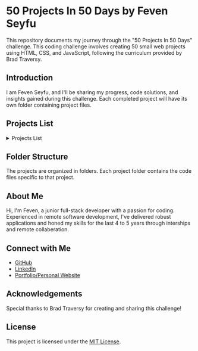 # 50 Projects In 50 Days by Feven Seyfu

This repository documents my journey through the "50 Projects In 50 Days" challenge. This coding challenge involves creating 50 small web projects using HTML, CSS, and JavaScript, following the curriculum provided by Brad Traversy.

## Introduction

I am Feven Seyfu, and I'll be sharing my progress, code solutions, and insights gained during this challenge. Each completed project will have its own folder containing project files.

## Projects List 

<details>
<summary>Projects List</summary>

### Day 1: [Expanding Cards](https://github.com/FevenSeyfu/50-projects-50-day-Feven)
- Dynamic and visually appealing card layouts with HTML, CSS, and JavaScript.A list of image cards that expand on click.
- Focus Point : CSS Transform, Transition and JS event handling

### Day 2: [Progress Steps](https://github.com/FevenSeyfu/50-projects-50-day-Feven)
- Dynamic and visually appealing circles taking track of progress in respone to button click with HTML, CSS, and JavaScript
- Focus Point : CSS Transform, Transition and JS event handling

### Day 3: [Rotating Navigation Animation](https://github.com/FevenSeyfu/50-projects-50-day-Feven)
- Rotating Navigation Animation :  A ui with close and open button with rotating animation to hide or show the Navigation menu built with HTML, CSS, and JavaScript.
- Focus point : CSS Transform and Transition

### Day 4: [Hidden Search  Widget](https://github.com/FevenSeyfu/50-projects-50-day-Feven)
- Hidden Search  Widget : A Search bar widget with transition where the search input is only visible and on focus on click and hidden on click of the icon built with HTML, CSS, and JavaScript.
- Focus point : CSS Transition and Transform

### Day 5: [Blurry Loading](https://github.com/FevenSeyfu/50-projects-50-day-Feven)
- Blurry Loading : A Blurry image loading on page reload with counting percentile built with HTML, CSS, and JavaScript.
- Focus point : CSS filter property and background image

### Day 6: [Scroll Animation](https://github.com/FevenSeyfu/50-projects-50-day-Feven)
- Scroll Animation : A scroll animation with container boxes where boxes slide to be visible on scroll, for even numbered boxes slide from left and odd from right, built with HTML, CSS, and JavaScript.
- Focus point : CSS transfrom and transition,JS on scroll event and getBoundingClientRect function

### Day 7: [Split Landing page](https://github.com/FevenSeyfu/50-projects-50-day-Feven)
- Split Landing page : A Landing page with split cards that enlarge or minimize on hover with smooth transitions, built with HTML, CSS, and JavaScript.
- Focus point : CSS transfrom and transition,JS mouseenter and mouseleave events

### Day 8: [Form Wave Animation](https://github.com/FevenSeyfu/50-projects-50-day-Feven)
- Form Wave Animation : A login form ui that creates wavy animation and change colors of the labels when input field is active or in focus, built with HTML, CSS, and JavaScript.
- Focus point : CSS transfrom and transition,HTML form

### Day 9: [Sound Board](https://github.com/FevenSeyfu/50-projects-50-day-Feven)
- Sound Board : A clickable card that plays an audio depending on the clicked sound name, built with HTML, CSS, and JavaScript.
- Focus point : HTML audio element, JS event handling and play()

### Day 10: [Dad Jokes](https://github.com/FevenSeyfu/50-projects-50-day-Feven)
- Dad Jokes: An app that fetches and displays random jokes from an api with a click of a button , built with HTML, CSS, and JavaScript.
- Focus point : Javascript -event handling, Api call, Fetch()

### Day 11: [Event KeyCodes](https://github.com/FevenSeyfu/50-projects-50-day-Feven)
- Event KeyCodes: A mini app when key press that renders details of Key like the key,key code(numerical) and key code for the pressed key, built with HTML, CSS, and JavaScript.
- Focus point : Javascript -event handling on key down, html-small element

### Day 12: [FAQ Collapse](https://github.com/FevenSeyfu/50-projects-50-day-Feven)
- FAQ Collapse: A mini app that display FAQ with a toggle button to hide and expand details, built with HTML, CSS, and JavaScript.
- Focus point : Javascript Event Handler, HTML and css-toggle,  fontawesome icons

### Day 13: [Random Choice Picker](https://github.com/FevenSeyfu/50-projects-50-day-Feven)
- Random Choice Picker : A mini project that creats tags from input separate each tag when encounter comma,and picks random tag on inter, built with HTML, CSS, and JavaScript.
- Focus point : Javascript Event Handler(keyup),asynch with setInterval(),setTimeout() HTML and css-style spans

### Day 14: [Animated Navigation](https://github.com/FevenSeyfu/50-projects-50-day-Feven)
- Animated Navigation : A  Nav bar that is active or hidden on a click of a button with cool animation to for transition, built with HTML, CSS, and JavaScript.
- Focus point : Javascript Event Handler(click) and toggel class,HTML and css-animation with transition and transformations

### Day 15: [Incrementing Counter](https://github.com/FevenSeyfu/50-projects-50-day-Feven)
- Incrementing Counter : A UI to diplay social media counts with an incrementing counter starting from zero to total, built with HTML, CSS, and JavaScript.
- Focus point : Javascript incementing counter,font awesome Icons

### Day 16: [Drink Water](https://github.com/FevenSeyfu/50-projects-50-day-Feven)
- Drink Water : A mini app to track water in take with a click of a button, built with HTML, CSS, and JavaScript.
- Focus point : Javascript event handling,CSS shapes with border

</details>

## Folder Structure

The projects are organized in folders. Each project folder contains the code files specific to that project.

## About Me

Hi, I'm Feven, a junior full-stack developer with a passion for coding. Experienced in remote software development, I've delivered robust applications and honed my skills for the last 4 to 5 years through interships and remote collaberation. 

## Connect with Me

- [GitHub](https://github.com/FevenSeyfu)
- [LinkedIn](https://www.linkedin.com/in/fevenseyfu/)
- [Portfolio/Personal Website](https://fevenseyfu.github.io/Feven-portfolio-v1/)

## Acknowledgements

Special thanks to Brad Traversy for creating and sharing this challenge!

## License

This project is licensed under the [MIT License](LICENSE).
